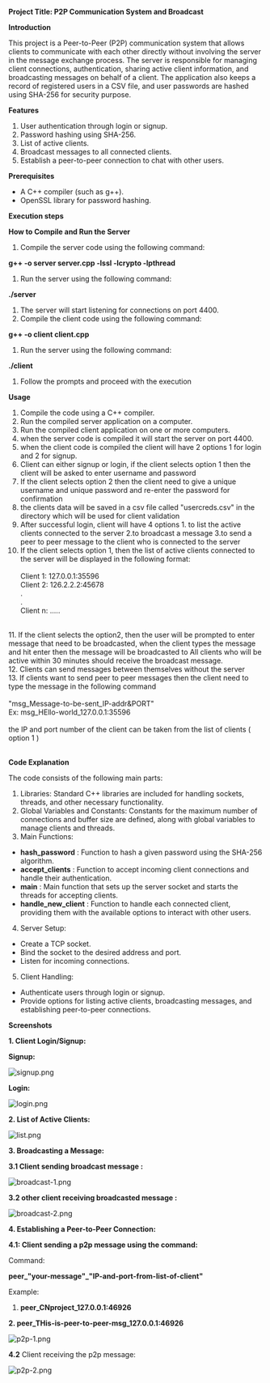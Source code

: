 **Project Title: P2P Communication System and Broadcast**

**Introduction**

This project is a Peer-to-Peer (P2P) communication system that allows clients to communicate with each other directly without involving the server in the message exchange process. The server is responsible for managing client connections, authentication, sharing active client information, and broadcasting messages on behalf of a client. The application also keeps a record of registered users in a CSV file, and user passwords are hashed using SHA-256 for security purpose.

**Features**

1. User authentication through login or signup.
2. Password hashing using SHA-256.
3. List of active clients.
4. Broadcast messages to all connected clients.
5. Establish a peer-to-peer connection to chat with other users.

**Prerequisites**

- A C++ compiler (such as g++).
- OpenSSL library for password hashing.

**Execution steps**

**How to Compile and Run the Server**

1. Compile the server code using the following command:

**g++ -o server server.cpp -lssl -lcrypto -lpthread**

1. Run the server using the following command:

**./server**

1. The server will start listening for connections on port 4400.
2. Compile the client code using the following command:

**g++ -o client client.cpp**

1. Run the server using the following command:

**./client**

1. Follow the prompts and proceed with the execution

**Usage**

1. Compile the code using a C++ compiler.
2. Run the compiled server application on a computer.
3. Run the compiled client application on one or more computers.
4. when the server code is compiled it will start the server on port 4400.
5. when the client code is compiled the client will have 2 options 1 for login and 2 for signup.
6. Client can either signup or login, if the client selects option 1 then the client will be asked to enter username and password 
7. If the client selects option 2 then the client need to give a unique username and unique password and re-enter the password for confirmation
8. the clients data will be saved in a csv file called "usercreds.csv" in the directory which will be used for client validation
9. After successful login, client will have 4 options 1. to list the active clients connected to the server 2.to broadcast a message 3.to send a peer to peer message to the client who is connected to the server 
10. If the client selects option 1, then the list of active clients connected to the server will be displayed in the following format: <br>
     <br>Client 1: 127.0.0.1:35596<br>
     Client 2: 126.2.2.2:45678<br>
     .                        <br>
     .                        <br>
     Client n: .....          <br>
<br>
11. If the client selects the option2, then the user will be prompted to enter message that need to be broadcasted, when the client types the message and hit enter then the message will be broadcasted to All clients who will be active within 30 minutes should receive the broadcast message. <br>
12. Clients can send messages between themselves without the server <br>
13. If clients want to send peer to peer messages then the client need to type the message in the following command <br>
    <br>"msg_Message-to-be-sent_IP-addr&PORT" <br>
  Ex: msg_HEllo-world_127.0.0.1:35596 <br>
    <br>the IP and port number of the client can be taken from the list of clients ( option 1 )  <br> <br>

**Code Explanation**

The code consists of the following main parts:

1. Libraries: Standard C++ libraries are included for handling sockets, threads, and other necessary functionality.
2. Global Variables and Constants: Constants for the maximum number of connections and buffer size are defined, along with global variables to manage clients and threads.
3. Main Functions:
  - **hash\_password** : Function to hash a given password using the SHA-256 algorithm.
  - **accept\_clients** : Function to accept incoming client connections and handle their authentication.
  - **main** : Main function that sets up the server socket and starts the threads for accepting clients.
  - **handle\_new\_client** : Function to handle each connected client, providing them with the available options to interact with other users.
4. Server Setup:
  - Create a TCP socket.
  - Bind the socket to the desired address and port.
  - Listen for incoming connections.
5. Client Handling:
  - Authenticate users through login or signup.
  - Provide options for listing active clients, broadcasting messages, and establishing peer-to-peer connections.

**Screenshots**

**1. Client Login/Signup:**

**Signup:**

![signup.png](https://github.com/vamshinilagiri2/Peer-to-peer-messaging-broadcast-messaging/blob/main/screenshots/signup.png?raw=true)

**Login:**

![login.png](https://github.com/vamshinilagiri2/Peer-to-peer-messaging-broadcast-messaging/blob/main/screenshots/login.png?raw=true)

**2. List of Active Clients:**

![list.png](https://github.com/vamshinilagiri2/Peer-to-peer-messaging-broadcast-messaging/blob/main/screenshots/client-list.png?raw=true)

**3. Broadcasting a Message:**

**3.1 Client sending broadcast message :**

![broadcast-1.png](https://github.com/vamshinilagiri2/Peer-to-peer-messaging-broadcast-messaging/blob/main/screenshots/broadcast-1.png?raw=true)

**3.2 other client receiving broadcasted message :**

![broadcast-2.png](https://github.com/vamshinilagiri2/Peer-to-peer-messaging-broadcast-messaging/blob/main/screenshots/broadcast-2.png?raw=true)

**4. Establishing a Peer-to-Peer Connection:**

**4.1: Client sending a p2p message using the command:**

Command:

**peer\_"your-message"\_"IP-and-port-from-list-of-client"**

Example:

1. **peer\_CNproject\_127.0.0.1:46926**

**2. peer\_THis-is-peer-to-peer-msg\_127.0.0.1:46926**

![p2p-1.png](https://github.com/vamshinilagiri2/Peer-to-peer-messaging-broadcast-messaging/blob/main/screenshots/p2p-1.png?raw=true)

**4.2** Client receiving the p2p message:

![p2p-2.png](https://github.com/vamshinilagiri2/Peer-to-peer-messaging-broadcast-messaging/blob/main/screenshots/p2p-2.png?raw=true)
